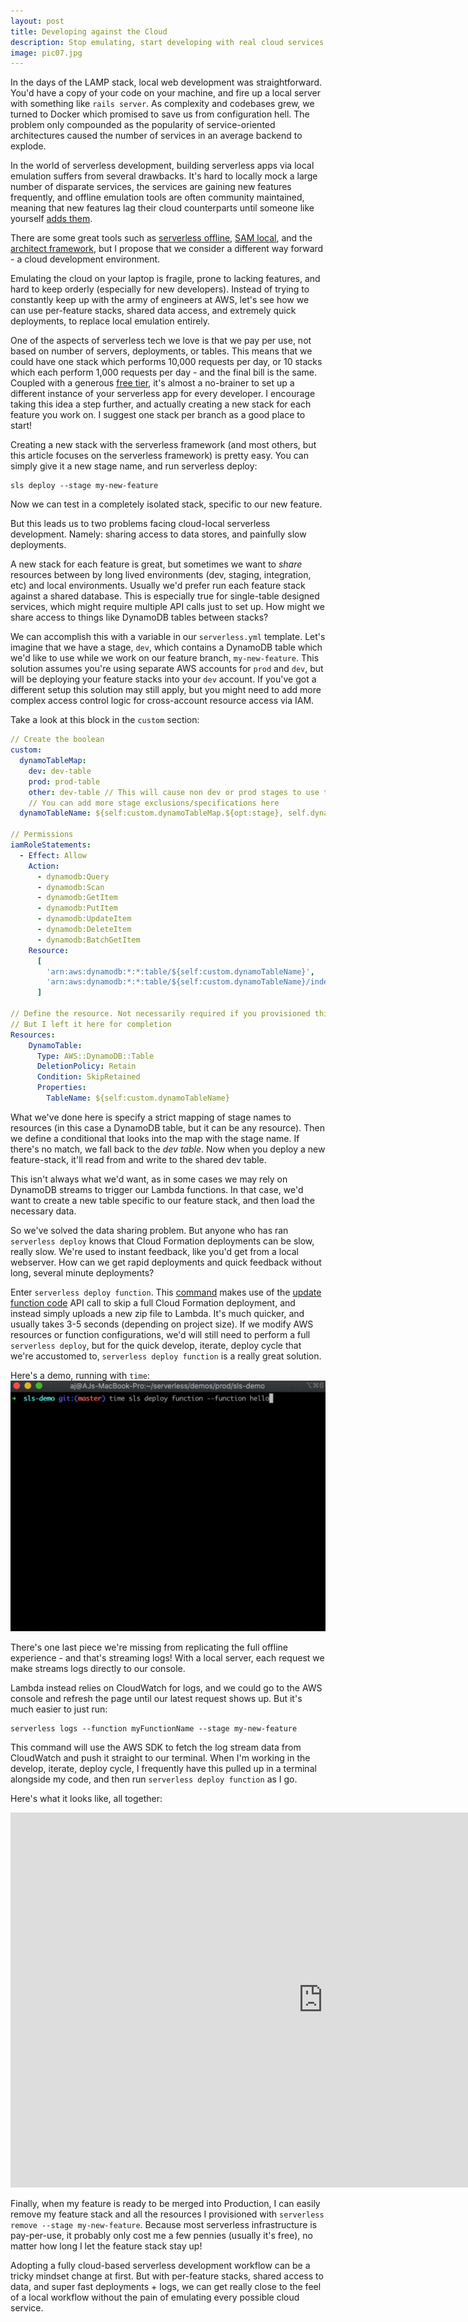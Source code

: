 ```yaml
---
layout: post
title: Developing against the Cloud
description: Stop emulating, start developing with real cloud services - 5 minutes
image: pic07.jpg
---
```


In the days of the LAMP stack, local web development was straightforward. You'd have a copy of your code on your machine, and fire up a local server with something like `rails server`. As complexity and codebases grew, we turned to Docker which promised to save us from configuration hell. The problem only compounded as the popularity of service-oriented architectures caused the number of services in an average backend to explode.

In the world of serverless development, building serverless apps via local emulation suffers from several drawbacks. It's hard to locally mock a large number of disparate services, the services are gaining new features frequently, and offline emulation tools are often community maintained, meaning that new features lag their cloud counterparts until someone like yourself [adds them](https://github.com/mj1618/serverless-offline-sns/pull/56).

There are some great tools such as [serverless offline](https://github.com/dherault/serverless-offline), [SAM local](https://docs.aws.amazon.com/serverless-application-model/latest/developerguide/sam-cli-command-reference-sam-local-start-api.html), and the [architect framework](https://arc.codes/docs/en/guides/developer-experience/local-development), but I propose that we consider a different way forward - a cloud development environment.

Emulating the cloud on your laptop is fragile, prone to lacking features, and hard to keep orderly (especially for new developers). Instead of trying to constantly keep up with the army of engineers at AWS, let's see how we can use per-feature stacks, shared data access, and extremely quick deployments, to replace local emulation entirely.

One of the aspects of serverless tech we love is that we pay per use, not based on number of servers, deployments, or tables. This means that we could have one stack which performs 10,000 requests per day, or 10 stacks which each perform 1,000 requests per day - and the final bill is the same. Coupled with a generous [free tier](https://aws.amazon.com/lambda/pricing/), it's almost a no-brainer to set up a different instance of your serverless app for every developer. I encourage taking this idea a step further, and actually creating a new stack for each feature you work on. I suggest one stack per branch as a good place to start!

Creating a new stack with the serverless framework (and most others, but this article focuses on the serverless framework) is pretty easy. You can simply give it a new stage name, and run serverless deploy:

```
sls deploy --stage my-new-feature
```

Now we can test in a completely isolated stack, specific to our new feature.

But this leads us to two problems facing cloud-local serverless development. Namely: sharing access to data stores, and painfully slow deployments.

A new stack for each feature is great, but sometimes we want to _share_ resources between by long lived environments (dev, staging, integration, etc) and local environments. Usually we'd prefer run each feature stack against a shared database. This is especially true for single-table designed services, which might require multiple API calls just to set up. How might we share access to things like DynamoDB tables between stacks?

We can accomplish this with a variable in our `serverless.yml` template. Let's imagine that we have a stage, `dev`, which contains a DynamoDB table which we'd like to use while we work on our feature branch, `my-new-feature`. This solution assumes you're using separate AWS accounts for `prod` and `dev`, but will be deploying your feature stacks into your `dev` account. If you've got a different setup this solution may still apply, but you might need to add more complex access control logic for cross-account resource access via IAM.

Take a look at this block in the `custom` section:

```yaml
// Create the boolean
custom:
  dynamoTableMap:
    dev: dev-table
    prod: prod-table
    other: dev-table // This will cause non dev or prod stages to use the dev table.
    // You can add more stage exclusions/specifications here
  dynamoTableName: ${self:custom.dynamoTableMap.${opt:stage}, self.dynamoTableMap.other}

// Permissions
iamRoleStatements:
  - Effect: Allow
    Action:
      - dynamodb:Query
      - dynamodb:Scan
      - dynamodb:GetItem
      - dynamodb:PutItem
      - dynamodb:UpdateItem
      - dynamodb:DeleteItem
      - dynamodb:BatchGetItem
    Resource:
      [
        'arn:aws:dynamodb:*:*:table/${self:custom.dynamoTableName}',
        'arn:aws:dynamodb:*:*:table/${self:custom.dynamoTableName}/index/*',
      ]

// Define the resource. Not necessarily required if you provisioned this in a separate stack
// But I left it here for completion
Resources:
    DynamoTable:
      Type: AWS::DynamoDB::Table
      DeletionPolicy: Retain
      Condition: SkipRetained
      Properties:
        TableName: ${self:custom.dynamoTableName}
```

What we've done here is specify a strict mapping of stage names to resources (in this case a DynamoDB table, but it can be any resource). Then we define a conditional that looks into the map with the stage name. If there's no match, we fall back to the _dev table_. Now when you deploy a new feature-stack, it'll read from and write to the shared dev table.

This isn't always what we'd want, as in some cases we may rely on DynamoDB streams to trigger our Lambda functions. In that case, we'd want to create a new table specific to our feature stack, and then load the necessary data.

So we've solved the data sharing problem. But anyone who has ran `serverless deploy` knows that Cloud Formation deployments can be slow, really slow. We're used to instant feedback, like you'd get from a local webserver. How can we get rapid deployments and quick feedback without long, several minute deployments?

Enter `serverless deploy function`. This [command](https://www.serverless.com/framework/docs/providers/aws/cli-reference/deploy-function/) makes use of the [update function code](https://docs.aws.amazon.com/lambda/latest/dg/API_UpdateFunctionCode.html) API call to skip a full Cloud Formation deployment, and instead simply uploads a new zip file to Lambda. It's much quicker, and usually takes 3-5 seconds (depending on project size). If we modify AWS resources or function configurations, we'd will still need to perform a full `serverless deploy`, but for the quick develop, iterate, deploy cycle that we're accustomed to, `serverless deploy function` is a really great solution.

Here's a demo, running with `time`:
<img src="/assets/images/sls_deploy_function.gif">

There's one last piece we're missing from replicating the full offline experience - and that's streaming logs! With a local server, each request we make streams logs directly to our console.

Lambda instead relies on CloudWatch for logs, and we could go to the AWS console and refresh the page until our latest request shows up. But it's much easier to just run:

```
serverless logs --function myFunctionName --stage my-new-feature
```

This command will use the AWS SDK to fetch the log stream data from CloudWatch and push it straight to our terminal. When I'm working in the develop, iterate, deploy cycle, I frequently have this pulled up in a terminal alongside my code, and then run `serverless deploy function` as I go.

Here's what it looks like, all together:

<iframe width="1000" height="600" src="https://www.youtube.com/embed/cAxGBhdrgB8?controls=0" title="YouTube video player" frameborder="0" allow="accelerometer; autoplay; clipboard-write; encrypted-media; gyroscope; picture-in-picture" allowfullscreen></iframe>

Finally, when my feature is ready to be merged into Production, I can easily remove my feature stack and all the resources I provisioned with `serverless remove --stage my-new-feature`. Because most serverless infrastructure is pay-per-use, it probably only cost me a few pennies (usually it's free), no matter how long I let the feature stack stay up!

Adopting a fully cloud-based serverless development workflow can be a tricky mindset change at first. But with per-feature stacks, shared access to data, and super fast deployments + logs, we can get really close to the feel of a local workflow without the pain of emulating every possible cloud service.
